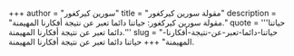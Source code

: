 +++
author = "سورين كيركغور"
title = "مقولة سورين كيركغور"
description = "مقولة سورين كيركغور: حياتنا دائما تعبر عن نتيجة أفكارنا المهيمنة."
quote = '''حياتنا دائما تعبر عن نتيجة أفكارنا المهيمنة.''' 
slug = "حياتنا-دائما-تعبر-عن-نتيجة-أفكارنا-المهيمنة"
+++
حياتنا دائما تعبر عن نتيجة أفكارنا المهيمنة.
